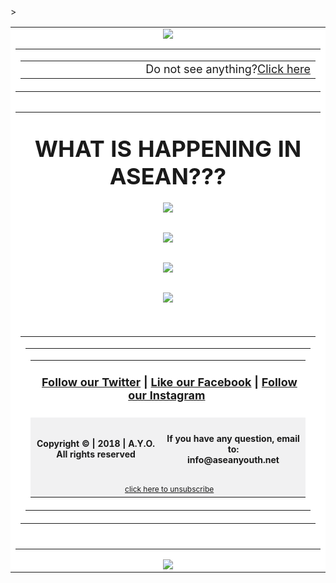 <html>
<body style="margin" border:"0" padding: 0;">
 <table align="center" border="0" cellpadding="0" cellspacing="0" height="100%" width="600px" id="backgroundTable">>
   <tr>
    <td align="center" width="100%" valign="top" bgcolor="#FFFFFF">
     <table border="0" cellpadding="0" cellspacing="0" width="100%" id="templatePreheader">
       <tr>
	<img src="https://aseanyouthnet.files.wordpress.com/2018/12/circletopside.png">
         <td valign="top" class="preheaderContent">
          <table border="0" cellpadding="0" cellspacing="0" width="100%">
           <tr>
            <td valign="right" width="700" align="right">
             <div mc:edit="std_preheader_links">
            <span style="font-size:18px">Do not see anything?<a href="http://aseanyouth.net" target="_blank">Click here</a></span>
             </div>
	          </td>
           </tr>
          </table>
        </td>
      </tr>
     </table>
     <table border="0" cellpading="0" cellspacing="0" width="600" id="templateContainer">
      <tr>
      </tr>
    <table>
    <tr>
     <td align="center" valign="top" bgcolor="#FFFFFF">
      <h2 class="h4"><span style="font-size:36px">WHAT IS HAPPENING IN ASEAN???</h2>
       <table border="0" cellpadding="3" cellspacing="0" width="600" id="templateBody">
	 <a href="https://aseanyouth.net/womenpreneurs" target"_blank"><img src="https://aseanyouthnet.files.wordpress.com/2019/03/womenpreneursforemailblast.jpg"</a>
      </table>      
       <table border="0" cellpadding="5" cellspacing="0" width="300" id="templateBody">
	 <a href="https://aseanyouth.net/arise-conference/" target"_blank"><img src="https://aseanyouthnet.files.wordpress.com/2019/03/ariseprogram-2.jpg"</a>
      </table>
      <table border="0" cellpadding="5" cellspacing="0" width="600" id="templateBody">
	 <a href="https://aseanyouth.net/ihrmun2019/" target"_blank"><img src="https://aseanyouthnet.files.wordpress.com/2019/03/ihrmun-2.jpg"</a>
      </table>															 <table border="0" cellpadding="5" cellspacing="0" width="600" id="templateBody">
	 <a href="https://aseanyouth.net/responsible-business-forum/" target"_blank"><img src="https://aseanyouthnet.files.wordpress.com/2019/03/rbf-1.jpg"</a>
      </table>
     </td>
    </tr>
      <tr>
       <td align="center" valign="top">
         <table border="0" cellpading="0" cellspacing="0" width="900" id="templateFooter">
          <tr>
           <td valign="top" class="footercontent">
            <table border="0" cellpadding="0" cellspacing="0" width="900" id="templateFooter">
             <tr>
              <td valign="top" class="FooterContent">
               <table border="0" cellpadding="0" cellspacing="0" width="900">
                <tr>
                 <td align="center" colspan="2" valign="middle" id="social" bgcolor="#FFFFFF">
                  <div mc:edit="std_social">
                   <h4 class="h4"><span style="font-size:18px"> &nbsp;<a href="https://twitter.com/ayoasean">Follow our Twitter</a> | <a href="https://www.facebook.com/pg/ASEANCommunity">Like our Facebook</a> | <a href="https://www.instagram.com/ayoasean/">Follow our Instagram</a></span>&nbsp;</h4>
                  </div>
                 </td>
                </tr>
                <tr>
                 <td align="center" valign="middle" width="900" bgcolor="#f1f1f2">
                  <div mc:edit="std_footer">
		   <h4 class="h4"><span style="font-size:14px">Copyright &copy; | 2018 | A.Y.O.<br/><b>All rights reserved</b></span></h6>
                  </div>
                 </td>
                 <td align="center" valign="middle" width="600" id="otherInformation" bgcolor="#f1f1f2">
                  <div mc:edit="OtherInformation">
                   <h4 class="h4"><span style="font-size:14px">If you have any question, email to:<br/><b>info@aseanyouth.net</b></span></h6>
                  </div>
                 </td>
                </tr>
                <tr>
                 <td colspan="2" align="center" valign="middle" id="utility" bgcolor="#f1f1f2">
                  <div mc:edit="std_utility">
                    &nbsp;<span style="font-size:12px"><a href="https://aseanyouth.net/unsubscribe-form/">click here to unsubscribe</a></span>
                  </div>
                 </td>
                </tr>
               </table>  
              </td>
             </tr>
            </table>
           </td>
          </tr>
         </table>
        <br/>
       </td>
      </tr>
     </table><img src="https://aseanyouthnet.files.wordpress.com/2018/12/circletopside.png">
    </body>
</html>
  
        
        
        
        
        
        
        
        
        
             
           
